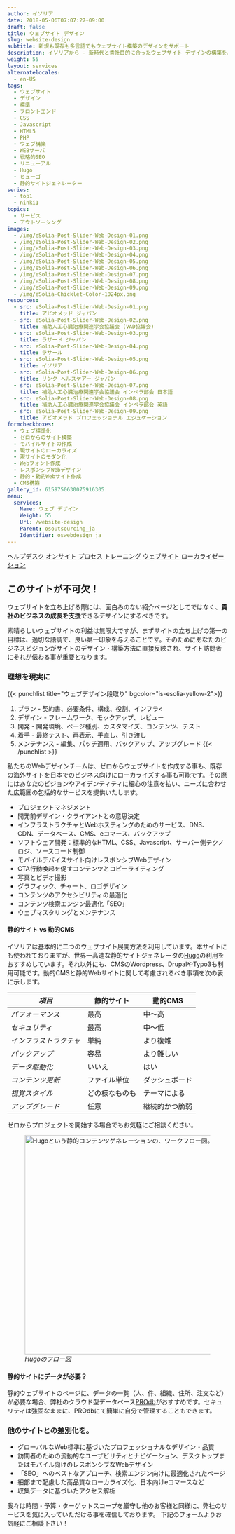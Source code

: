 ```yaml
---
author: イソリア
date: 2018-05-06T07:07:27+09:00
draft: false
title: ウェブサイト デザイン
slug: website-design
subtitle: 新規も既存も多言語でもウェブサイト構築のデザインをサポート
description: イソリアから - 新時代と貴社目的に合ったウェブサイト デザインの構築を。新規、既存、多言語でもどうぞ。
weight: 55
layout: services
alternatelocales:
  - en-US
tags:
  - ウェブサイト
  - デザイン
  - 標準
  - フロントエンド
  - CSS
  - Javascript
  - HTML5
  - PHP
  - ウェブ構築
  - WEBサーバ
  - 戦略的SEO
  - リニューアル
  - Hugo
  - ヒューゴ
  - 静的サイトジェネレーター
series:
  - top1
  - ninki1
topics:
  - サービス
  - アウトソーシング
images:
  - /img/eSolia-Post-Slider-Web-Design-01.png
  - /img/eSolia-Post-Slider-Web-Design-02.png
  - /img/eSolia-Post-Slider-Web-Design-03.png
  - /img/eSolia-Post-Slider-Web-Design-04.png
  - /img/eSolia-Post-Slider-Web-Design-05.png
  - /img/eSolia-Post-Slider-Web-Design-06.png
  - /img/eSolia-Post-Slider-Web-Design-07.png
  - /img/eSolia-Post-Slider-Web-Design-08.png
  - /img/eSolia-Post-Slider-Web-Design-09.png  
  - /img/eSolia-Chicklet-Color-1024px.png
resources:
  - src: eSolia-Post-Slider-Web-Design-01.png
    title: アビオメッド ジャパン
  - src: eSolia-Post-Slider-Web-Design-02.png
    title: 補助人工心臓治療関連学会協議会 (VAD協議会)
  - src: eSolia-Post-Slider-Web-Design-03.png
    title: ラザード ジャパン
  - src: eSolia-Post-Slider-Web-Design-04.png
    title: ラサール
  - src: eSolia-Post-Slider-Web-Design-05.png
    title: イソリア
  - src: eSolia-Post-Slider-Web-Design-06.png
    title: リンク ヘルスケアー ジャパン
  - src: eSolia-Post-Slider-Web-Design-07.png
    title: 補助人工心臓治療関連学会協議会 インペラ部会 日本語
  - src: eSolia-Post-Slider-Web-Design-08.png
    title: 補助人工心臓治療関連学会協議会 インペラ部会 英語
  - src: eSolia-Post-Slider-Web-Design-09.png
    title: アビオメッド プロフェッショナル エジュケーション
formcheckboxes:
  - ウェブ標準化
  - ゼロからのサイト構築
  - モバイルサイトの作成
  - 現サイトのローカライズ
  - 現サイトのモダン化
  - Webフォント作成
  - レスポンシブWebデザイン
  - 静的・動的Webサイト作成
  - CMS構築
gallery_id: 6159750630075916305
menu:
  services:
    Name: ウェブ デザイン
    Weight: 55
    Url: /website-design
    Parent: osoutsourcing_ja
    Identifier: oswebdesign_ja
---
```


<div class="buttons has-addons is-hidden-tablet">
  <a class="button" href="/outsourcing"><span class="icon"><i class="fas fa-anchor"></i></span></a>
  <a class="button" href="/helpdesk">ヘルプデスク</a>
  <a class="button" href="/on-site">オンサイト</a>
  <a class="button" href="/process">プロセス</a>
  <a class="button" href="/training">トレーニング</a>
  <a class="button is-active" href="/website-design">ウェブサイト</a>
  <a class="button" href="/localization">ローカライゼーション</a>
</div>

## このサイトが不可欠！

ウェブサイトを立ち上げる際には、面白みのない紹介ページとしてではなく、**貴社のビジネスの成長を支援**できるデザインにするべきです。

素晴らしいウェブサイトの利益は無限大ですが、まずサイトの立ち上げの第一の目標は、適切な語調で、良い第一印象を与えることです。そのためにあなたのビジネスビジョンがサイトのデザイン・構築方法に直接反映され、サイト訪問者にそれが伝わる事が重要となります。

### 理想を現実に

{{< punchlist title="ウェブデザイン段取り" bgcolor="is-esolia-yellow-2">}}
1. プラン - 契約書、必要条件、構成、役割、インフラ<
1. デザイン - フレームワーク、モックアップ、レビュー
1. 開発 - 開発環境、ページ種別、カスタマイズ、コンテンツ、テスト
1. 着手 - 最終テスト、再表示、手直し、引き渡し
1. メンテナンス - 編集、パッチ適用、バックアップ、アップグレード
{{< /punchlist >}}

私たちのWebデザインチームは、ゼロからウェブサイトを作成する事も、既存の海外サイトを日本でのビジネス向けにローカライズする事も可能です。その際にはあなたのビジョンやアイデンティティに細心の注意を払い、ニーズに合わせた広範囲の包括的なサービスを提供いたします。

* プロジェクトマネジメント
* 開発前デザイン・クライアントとの意思決定
* インフラストラクチャとWebホスティングのためのサービス、DNS、CDN、データベース、CMS、eコマース、バックアップ
* ソフトウェア開発：標準的なHTML、CSS、Javascript、サーバー側テクノロジ、ソースコード制御
* モバイルデバイスサイト向けレスポンシブWebデザイン
* CTA行動喚起を促すコンテンツとコピーライティング
* 写真とビデオ撮影
* グラフィック、チャート、ロゴデザイン
* コンテンツのアクセシビリティの最適化
* コンテンツ検索エンジン最適化「SEO」
* ウェブマスタリングとメンテナンス

#### 静的サイト vs 動的CMS

イソリアは基本的に二つのウェブサイト展開方法を利用しています。本サイトにも使われておりますが、世界一高速な静的サイトジェネレータの[Hugo](https://gohugo.io/)の利用をおすすめしています。それ以外にも、CMSのWordpress、DrupalやTypo3も利用可能です。動的CMSと静的Webサイトに関して考慮されるべき事項を次の表に示します。

_項目_  |静的サイト    | 動的CMS
----------|----------|------
_パフォーマンス_    |最高       |中〜高
_セキュリティ_       |最高    |中〜低
_インフラストラクチャ_       |単純    |より複雑
_バックアップ_     |容易     |より難しい
_データ駆動化_  |いいえ     |はい
_コンテンツ更新_  |ファイル単位    |ダッシュボード
_視覚スタイル_   | どの様なものも   |テーマによる
_アップグレード_    |任意   |継続的かつ脆弱

ゼロからプロジェクトを開始する場合でもお気軽にご相談ください。

<figure class="image-container">
<img class="materialboxed responsive-img" width="500" data-caption="Hugoフロー図" alt="Hugoという静的コンテンツゲネレーションの、ワークフロー図。" src="/img/eSolia-Post-Hugo-Flow-ja.png" >
<figcaption><em>Hugoのフロー図</em></figcaption>
</figure>

#### 静的サイトにデータが必要？ 

静的ウェブサイトのページに、データの一覧（人、件、組織、住所、注文など）が必要な場合、弊社のクラウド型データベース[PROdb](/prodb)がおすすめです。セキュリティは強固なままに、PROdbにて簡単に自分で管理することもできます。

### 他のサイトとの差別化を。


* グローバルなWeb標準に基づいたプロフェッショナルなデザイン・品質
* 訪問者のための流動的なユーザビリティとナビゲーション、デスクトップまたはモバイル向けのレスポンシブなWebデザイン
* 「SEO」へのベストなアプローチ、検索エンジン向けに最適化されたページ
* 細部まで配慮した高品質なローカライズ化、日本向けeコマースなど
* 収集データに基づいたアクセス解析

我々は時間・予算・ターゲットスコープを厳守し他のお客様と同様に、弊社のサービスを気に入っていただける事を確信しております。
下記のフォームよりお気軽にご相談下さい！

